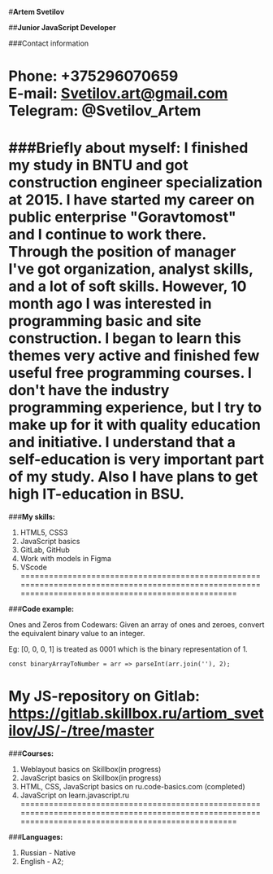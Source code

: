 #**Artem Svetilov**


##**Junior JavaScript Developer**


###Contact information

Phone: +375296070659</br>
E-mail: <Svetilov.art@gmail.com></br>
Telegram: @Svetilov_Artem
====================================================================================================================================================

###**Briefly about myself:**
I finished my study in BNTU and got construction engineer specialization at 2015. I have started my career on public enterprise "Goravtomost" and I continue to work there. Through the position of manager I've got organization, analyst skills, and a lot of soft skills.
However, 10 month ago I was interested in programming basic and site construction. I began to learn this themes very active and finished few useful free programming courses.
I don't have the industry programming experience, but I try to make up for it with quality education and initiative. I understand that a self-education is very important part of my study. Also I have plans to get high IT-education in BSU.
====================================================================================================================================================

###**My skills:**
1. HTML5, CSS3
2. JavaScript basics
3. GitLab, GitHub
4. Work with models in Figma
5. VScode
====================================================================================================================================================

###**Code example:**

Ones and Zeros from Codewars:
Given an array of ones and zeroes, convert the equivalent binary value to an integer.

Eg: [0, 0, 0, 1] is treated as 0001 which is the binary representation of 1.

 `const binaryArrayToNumber = arr => parseInt(arr.join(''), 2);`

My JS-repository on Gitlab:
<https://gitlab.skillbox.ru/artiom_svetilov/JS/-/tree/master>
====================================================================================================================================================


###**Courses:**

1. Weblayout basics on Skillbox(in progress)
2. JavaScript basics on Skillbox(in progress)
3. HTML, CSS, JavaScript basics on ru.code-basics.com (completed)
4. JavaScript on learn.javascript.ru
====================================================================================================================================================

###**Languages:**
1. Russian - Native
2. English - A2;
